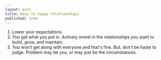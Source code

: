 ```yaml
---
layout: post
title: Keys to happy relationships 
published: true
---
```


1. Lower your expectations.
2. You get what you put in. Actively invest in the relationships you want to build, grow, and maintain. 
3. You won't get along with everyone and that's fine. But, don't be haste to judge. Problem may be you, or may just be the circumstances.  

